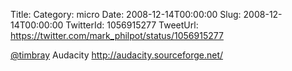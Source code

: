 Title: 
Category: micro
Date: 2008-12-14T00:00:00
Slug: 2008-12-14T00:00:00
TwitterId: 1056915277
TweetUrl: https://twitter.com/mark_philpot/status/1056915277

[@timbray](https://twitter.com/timbray) Audacity http://audacity.sourceforge.net/